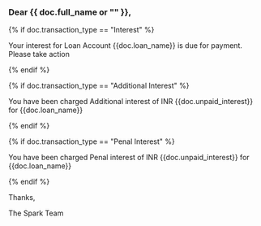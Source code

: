 <h3>Dear {{ doc.full_name or "" }},</h3>
{% if doc.transaction_type == "Interest" %}
<p>Your interest for Loan Account {{doc.loan_name}} is due for payment. Please take action<p>
{% endif %}

{% if doc.transaction_type == "Additional Interest" %}

<p>You have been charged Additional interest of INR {{doc.unpaid_interest}} for {{doc.loan_name}}<p>
{% endif %}

{% if doc.transaction_type == "Penal Interest" %}

<p>You have been charged Penal interest of INR {{doc.unpaid_interest}} for {{doc.loan_name}}<p>
{% endif %}

<p>Thanks,</p>
<p>The Spark Team	</p>
